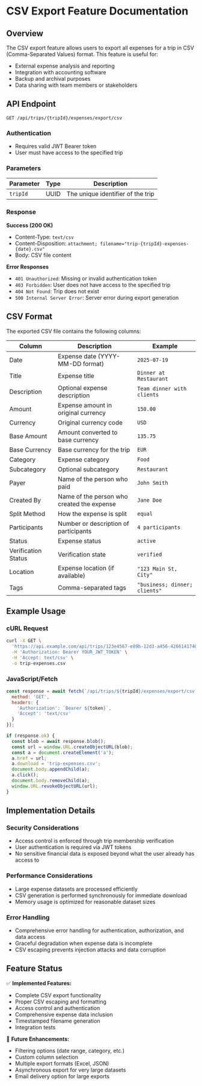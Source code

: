 # CSV Export Feature Documentation

## Overview

The CSV export feature allows users to export all expenses for a trip in CSV (Comma-Separated Values) format. This feature is useful for:

- External expense analysis and reporting
- Integration with accounting software
- Backup and archival purposes
- Data sharing with team members or stakeholders

## API Endpoint

```
GET /api/trips/{tripId}/expenses/export/csv
```

### Authentication

- Requires valid JWT Bearer token
- User must have access to the specified trip

### Parameters

| Parameter | Type | Description |
|-----------|------|-------------|
| `tripId` | UUID | The unique identifier of the trip |

### Response

**Success (200 OK)**
- Content-Type: `text/csv`
- Content-Disposition: `attachment; filename="trip-{tripId}-expenses-{date}.csv"`
- Body: CSV file content

**Error Responses**
- `401 Unauthorized`: Missing or invalid authentication token
- `403 Forbidden`: User does not have access to the specified trip
- `404 Not Found`: Trip does not exist
- `500 Internal Server Error`: Server error during export generation

## CSV Format

The exported CSV file contains the following columns:

| Column | Description | Example |
|--------|-------------|---------|
| Date | Expense date (YYYY-MM-DD format) | `2025-07-19` |
| Title | Expense title | `Dinner at Restaurant` |
| Description | Optional expense description | `Team dinner with clients` |
| Amount | Expense amount in original currency | `150.00` |
| Currency | Original currency code | `USD` |
| Base Amount | Amount converted to base currency | `135.75` |
| Base Currency | Base currency for the trip | `EUR` |
| Category | Expense category | `Food` |
| Subcategory | Optional subcategory | `Restaurant` |
| Payer | Name of the person who paid | `John Smith` |
| Created By | Name of the person who created the expense | `Jane Doe` |
| Split Method | How the expense is split | `equal` |
| Participants | Number or description of participants | `4 participants` |
| Status | Expense status | `active` |
| Verification Status | Verification state | `verified` |
| Location | Expense location (if available) | `"123 Main St, City"` |
| Tags | Comma-separated tags | `"business; dinner; clients"` |

## Example Usage

### cURL Request

```bash
curl -X GET \
  'https://api.example.com/api/trips/123e4567-e89b-12d3-a456-426614174000/expenses/export/csv' \
  -H 'Authorization: Bearer YOUR_JWT_TOKEN' \
  -H 'Accept: text/csv' \
  -o trip-expenses.csv
```

### JavaScript/Fetch

```javascript
const response = await fetch(`/api/trips/${tripId}/expenses/export/csv`, {
  method: 'GET',
  headers: {
    'Authorization': `Bearer ${token}`,
    'Accept': 'text/csv'
  }
});

if (response.ok) {
  const blob = await response.blob();
  const url = window.URL.createObjectURL(blob);
  const a = document.createElement('a');
  a.href = url;
  a.download = 'trip-expenses.csv';
  document.body.appendChild(a);
  a.click();
  document.body.removeChild(a);
  window.URL.revokeObjectURL(url);
}
```

## Implementation Details

### Security Considerations

- Access control is enforced through trip membership verification
- User authentication is required via JWT tokens
- No sensitive financial data is exposed beyond what the user already has access to

### Performance Considerations

- Large expense datasets are processed efficiently
- CSV generation is performed synchronously for immediate download
- Memory usage is optimized for reasonable dataset sizes

### Error Handling

- Comprehensive error handling for authentication, authorization, and data access
- Graceful degradation when expense data is incomplete
- CSV escaping prevents injection attacks and data corruption

## Feature Status

✅ **Implemented Features:**
- Complete CSV export functionality
- Proper CSV escaping and formatting
- Access control and authentication
- Comprehensive expense data inclusion
- Timestamped filename generation
- Integration tests

🔄 **Future Enhancements:**
- Filtering options (date range, category, etc.)
- Custom column selection
- Multiple export formats (Excel, JSON)
- Asynchronous export for very large datasets
- Email delivery option for large exports
